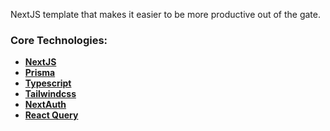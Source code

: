 NextJS template that makes it easier to be more productive out of the gate.

### Core Technologies:

- **[NextJS](https://nextjs.org/)**
- **[Prisma](https://www.prisma.io/)**
- **[Typescript](https://www.typescriptlang.org/)**
- **[Tailwindcss](https://tailwindcss.com/)**
- **[NextAuth](https://next-auth.js.org/)**
- **[React Query](https://tanstack.com/query/v4/?from=reactQueryV3&original=https://react-query-v3.tanstack.com/)**
